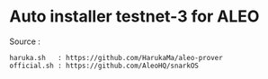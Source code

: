 # Auto installer testnet-3 for ALEO
Source :
```
haruka.sh   : https://github.com/HarukaMa/aleo-prover
official.sh : https://github.com/AleoHQ/snarkOS
```